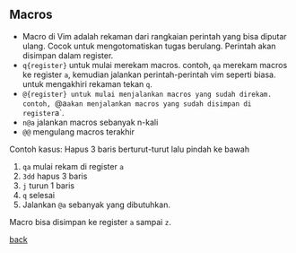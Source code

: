 ## Macros
- Macro di Vim adalah rekaman dari rangkaian perintah yang bisa diputar ulang. Cocok untuk mengotomatiskan tugas berulang. Perintah akan disimpan dalam register.
- `q{register}` untuk mulai merekam macros. contoh, `qa` merekam macros ke register `a`, kemudian jalankan perintah-perintah vim seperti biasa. untuk mengakhiri rekaman tekan `q`.
- `@{register} untuk mulai menjalankan macros yang sudah direkam. contoh, `@a` akan menjalankan macros yang sudah disimpan di register `a`.
- `n@a` jalankan macros sebanyak n-kali
- `@@` mengulang macros terakhir

Contoh kasus: Hapus 3 baris berturut-turut lalu pindah ke bawah
1. `qa` mulai rekam di register `a`
2. `3dd` hapus 3 baris
3. `j` turun 1 baris
4. `q` selesai
5. Jalankan `@a` sebanyak yang dibutuhkan.

Macro bisa disimpan ke register `a` sampai `z`.

[back](./)
